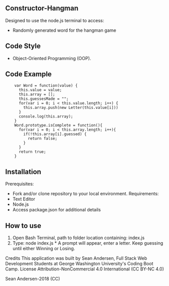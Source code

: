 ## **Constructor-Hangman**


Designed to use the node.js terminal to access:
 * Randomly generated word for the hangman game
## **Code Style**
 * Object-Oriented Programming (OOP).
## **Code Example**
        var Word = function(value) {
          this.value = value;
          this.array = [];
          this.guessesMade = "";
          for(var i = 0; i < this.value.length; i++) {
            this.array.push(new Letter(this.value[i]))
          }
          console.log(this.array);
        }
        Word.prototype.isComplete = function(){
          for(var i = 0; i < this.array.length; i++){
            if(!this.array[i].guessed) {
              return false;
            }
          }
          return true;
        }
## **Installation**
Prerequisites:
* Fork and/or clone repository to your local environment.
Requirements:
* Text Editor
* Node.js
* Access package.json for additional details
## **How to use**
  1. Open Bash Terminal, path to folder location containing: index.js
  2. Type: node index.js
    * A prompt will appear, enter a letter. Keep guessing until either Winning or Losing.


Credits
This application was built by Sean Andersen, Full Stack Web Development Students at George Washington University's Coding Boot Camp.
License
Attribution-NonCommercial 4.0
International (CC BY-NC 4.0)

Sean Andersen-2018 (CC)
